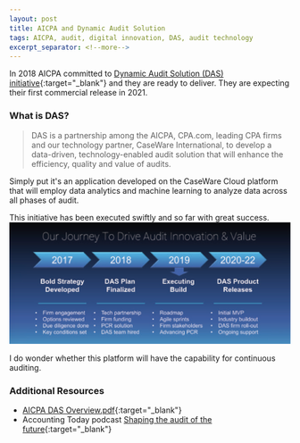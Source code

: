 ```yaml
---
layout: post
title: AICPA and Dynamic Audit Solution
tags: AICPA, audit, digital innovation, DAS, audit technology
excerpt_separator: <!--more-->
---
```


In 2018 AICPA committed to [Dynamic Audit Solution (DAS) initiative](https://www.aicpa.org/press/pressreleases/2018/aicpa-leading-cpa-firms-commit-to-dynamic-audit-solution-initiative.html?cid=referral:article:AICPAInsightsDASblog:pressrelease:aicpa&utm_medium=referral&utm_source=article&utm_campaign=AICPAInsightsDASblog&utm_content=pressrelease){:target="_blank"} and they are ready to deliver. They are expecting their first commercial release in 2021.
<!--more-->
### <i class="fa fa-wind"></i> What is DAS?
> DAS is a partnership among the AICPA, CPA.com, leading CPA firms and our technology partner, CaseWare International, to develop a data-driven, technology-enabled audit solution that will enhance the efficiency, quality and value of audits.

Simply put it's an application developed on the CaseWare Cloud platform that will employ data analytics and machine learning to analyze data across all phases of audit. 

This initiative has been executed swiftly and so far with great success.
![AICPA DAS Timeline](/assets/img/aicpa_das_timeline.png)

I do wonder whether this platform will have the capability for continuous auditing.

### <i class="fa fa-wind"></i> Additional Resources
* [AICPA DAS Overview.pdf](/assets/files/dynamic-audit-solution-overview-cpacom.pdf){:target="_blank"}
* Accounting Today podcast [Shaping the audit of the future](https://www.accountingtoday.com/podcast/shaping-the-audit-of-the-future){:target="_blank"}